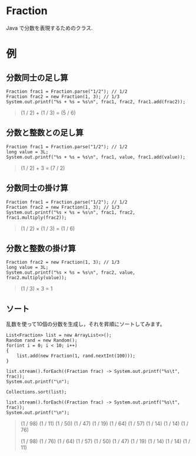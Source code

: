 # Fraction
Java で分数を表現するためのクラス.

# 例
## 分数同士の足し算
```
Fraction frac1 = Fraction.parse("1/2"); // 1/2
Fraction frac2 = new Fraction(1, 3); // 1/3
System.out.printf("%s + %s = %s\n", frac1, frac2, frac1.add(frac2));
```

>  (1 / 2) + (1 / 3) = (5 / 6)

## 分数と整数との足し算

```
Fraction frac1 = Fraction.parse("1/2"); // 1/2
long value = 3L;
System.out.printf("%s + %s = %s\n", frac1, value, frac1.add(value));
```

> (1 / 2) + 3 = (7 / 2)

## 分数同士の掛け算

```
Fraction frac1 = Fraction.parse("1/2"); // 1/2
Fraction frac2 = new Fraction(1, 3); // 1/3
System.out.printf("%s × %s = %s\n", frac1, frac2, frac1.multiply(frac2));
```

> (1 / 2) × (1 / 3) = (1 / 6)

## 分数と整数の掛け算

```
Fraction frac2 = new Fraction(1, 3); // 1/3
long value = 3L;
System.out.printf("%s × %s = %s\n", frac2, value, frac2.multiply(value));
```

>  (1 / 3) × 3 = 1


## ソート
乱数を使って10個の分数を生成し，それを昇順にソートしてみます。

```
List<Fraction> list = new ArrayList<>();
Random rand = new Random();
for(int i = 0; i < 10; i++)
{
    list.add(new Fraction(1, rand.nextInt(100)));
}

list.stream().forEach((Fraction frac) -> System.out.printf("%s\t", frac));
System.out.printf("\n");

Collections.sort(list);

list.stream().forEach((Fraction frac) -> System.out.printf("%s\t", frac));
System.out.printf("\n");
```

> (1 / 98)  (1 / 11)  (1 / 50)  (1 / 47)  (1 / 19)  (1 / 64)  (1 / 57)  (1 / 14)  (1 / 14)  (1 / 76)
> 
> (1 / 98)  (1 / 76)  (1 / 64)  (1 / 57)  (1 / 50)  (1 / 47)  (1 / 19)  (1 / 14)  (1 / 14)  (1 / 11) 


